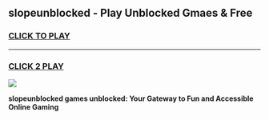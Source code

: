 
## slopeunblocked - Play Unblocked Gmaes & Free
<h3>
<a href="https://news.freeplayer.one?title=slopeunblocked&ref=16F">CLICK TO PLAY</a></h3>
<hr>

<h3>
<a href="https://news.freeplayer.one?title=slopeunblocked&ref=16F">CLICK 2 PLAY</a>
  
</h3>

<a href="https://news.freeplayer.one?title=slopeunblocked&ref=16F/"><img src="https://clearcache.store/games.png"></a>


**slopeunblocked games unblocked: Your Gateway to Fun and Accessible Online Gaming**
